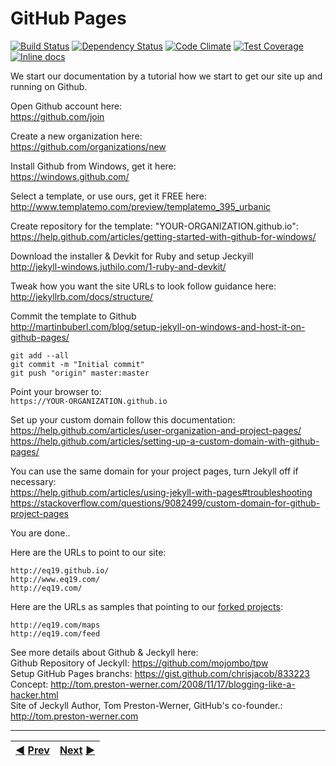 # GitHub Pages

[![Build Status](https://travis-ci.org/guard/guard.svg)](https://travis-ci.org/guard/guard) [![Dependency Status](https://gemnasium.com/guard/guard.png)](https://gemnasium.com/guard/guard) [![Code Climate](https://codeclimate.com/github/guard/guard/badges/gpa.svg)](https://codeclimate.com/github/guard/guard) [![Test Coverage](https://codeclimate.com/github/guard/guard/badges/coverage.svg)](https://codeclimate.com/github/guard/guard) [![Inline docs](http://inch-ci.org/github/guard/guard.svg)](http://inch-ci.org/github/guard/guard)

We start our documentation by a tutorial how we start to get our site up and running on Github.

Open Github account here:    
https://github.com/join

Create a new organization here:     
https://github.com/organizations/new

Install Github from Windows, get it here:    
https://windows.github.com/

Select a template, or use ours, get it FREE here:    
http://www.templatemo.com/preview/templatemo_395_urbanic

Create repository for the template: "YOUR-ORGANIZATION.github.io":     
https://help.github.com/articles/getting-started-with-github-for-windows/

Download the installer & Devkit for Ruby and setup Jeckyill    
http://jekyll-windows.juthilo.com/1-ruby-and-devkit/    

Tweak how you want the site URLs to look follow guidance here:    
http://jekyllrb.com/docs/structure/

Commit the template to Github    
http://martinbuberl.com/blog/setup-jekyll-on-windows-and-host-it-on-github-pages/    

    git add --all    
    git commit -m "Initial commit"    
    git push "origin" master:master

Point your browser to:    
`https://YOUR-ORGANIZATION.github.io`

Set up your custom domain follow this documentation:  
https://help.github.com/articles/user-organization-and-project-pages/  
https://help.github.com/articles/setting-up-a-custom-domain-with-github-pages/

You can use the same domain for your project pages, turn Jekyll off if necessary:   
https://help.github.com/articles/using-jekyll-with-pages#troubleshooting  
https://stackoverflow.com/questions/9082499/custom-domain-for-github-project-pages

You are done..    


Here are the URLs to point to our site:    

    http://eq19.github.io/   
    http://www.eq19.com/    
    http://eq19.com/

Here are the URLs as samples that pointing to our [forked projects](https://github.com/search?utf8=%E2%9C%93&q=%40eq19+fork%3Aonly+user%3Aeq19+fork%3Aonly&type=Repositories&ref=advsearch&s=updated): 

    http://eq19.com/maps
    http://eq19.com/feed


See more details about Github & Jeckyll here:  
Github Repository of Jeckyll: https://github.com/mojombo/tpw  
Setup GitHub Pages branchs: https://gist.github.com/chrisjacob/833223  
Concept: http://tom.preston-werner.com/2008/11/17/blogging-like-a-hacker.html    
Site of Jeckyll Author, Tom Preston-Werner, GitHub's co-founder.: http://tom.preston-werner.com
***
|[:arrow_backward:](https://github.com/eq19) [Prev](http://eq19.github.io/)|[Next](https://github.com/eq19) [:arrow_forward:](http://eq19.github.io/)|
|:----|----:|
